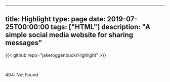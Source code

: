 
---
title: Highlight
type: page
date: 2019-07-25T00:00:00
tags: ["HTML"]
description: "A simple social media website for sharing messages"
---

{{< github repo="jakeroggenbuck/Highlight" >}}

<br>

404: Not Found